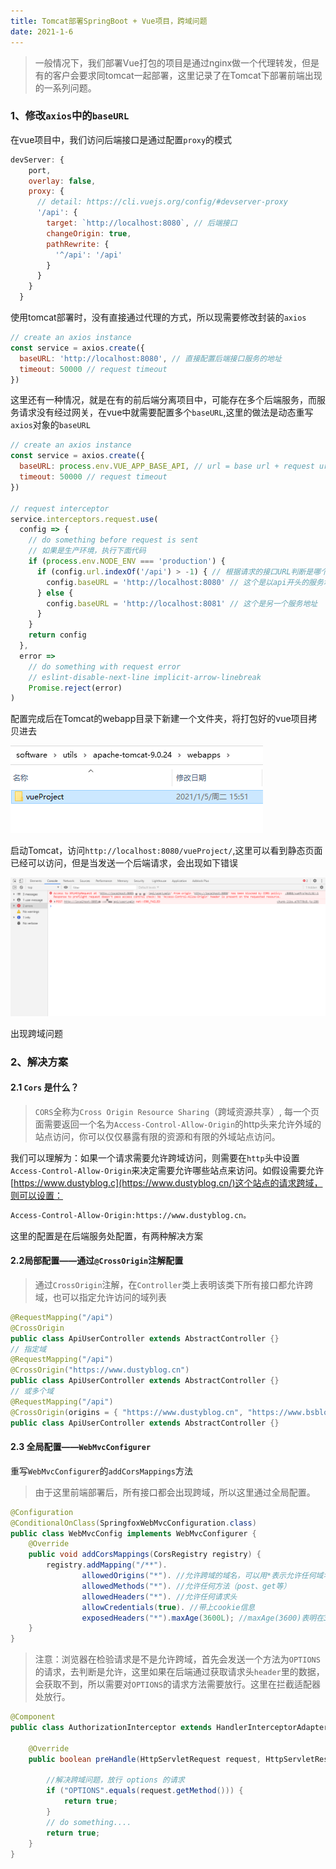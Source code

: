 ```yaml
---
title: Tomcat部署SpringBoot + Vue项目，跨域问题
date: 2021-1-6
---
```


> 一般情况下，我们部署Vue打包的项目是通过nginx做一个代理转发，但是有的客户会要求同tomcat一起部署，这里记录了在Tomcat下部署前端出现的一系列问题。

### 1、修改`axios`中的`baseURL`

在vue项目中，我们访问后端接口是通过配置`proxy`的模式

```js
devServer: {
    port,
    overlay: false,
    proxy: {
      // detail: https://cli.vuejs.org/config/#devserver-proxy
      '/api': {
        target: `http://localhost:8080`, // 后端接口
        changeOrigin: true,
        pathRewrite: {
          '^/api': '/api'
        }
      }
    }
  }
```

使用tomcat部署时，没有直接通过代理的方式，所以现需要修改封装的`axios`

```js
// create an axios instance
const service = axios.create({
  baseURL: 'http://localhost:8080', // 直接配置后端接口服务的地址
  timeout: 50000 // request timeout
})
```

这里还有一种情况，就是在有的前后端分离项目中，可能存在多个后端服务，而服务请求没有经过网关，在vue中就需要配置多个`baseURL`,这里的做法是动态重写`axios`对象的`baseURL`

```js
// create an axios instance
const service = axios.create({
  baseURL: process.env.VUE_APP_BASE_API, // url = base url + request url
  timeout: 50000 // request timeout
})

// request interceptor
service.interceptors.request.use(
  config => {
    // do something before request is sent
    // 如果是生产环境，执行下面代码  
    if (process.env.NODE_ENV === 'production') {
      if (config.url.indexOf('/api') > -1) { // 根据请求的接口URL判断是哪个服务的地址，然后重写 baseURL
        config.baseURL = 'http://localhost:8080' // 这个是以api开头的服务地址
      } else {
        config.baseURL = 'http://localhost:8081' // 这个是另一个服务地址
      }
    }
    return config
  },
  error =>
    // do something with request error
    // eslint-disable-next-line implicit-arrow-linebreak
    Promise.reject(error)
)
```

配置完成后在Tomcat的webapp目录下新建一个文件夹，将打包好的vue项目拷贝进去

   ![image-20210106093010154](img/image-20210106093010154.png)

启动Tomcat，访问`http://localhost:8080/vueProject/`,这里可以看到静态页面已经可以访问，但是当发送一个后端请求，会出现如下错误

![image-20210106093242738](img/image-20210106093242738.png)

出现跨域问题

### 2、解决方案

#### 2.1 `Cors` 是什么？

> `CORS`全称为`Cross Origin Resource Sharing`（跨域资源共享）, 每一个页面需要返回一个名为`Access-Control-Allow-Origin`的http头来允许外域的站点访问，你可以仅仅暴露有限的资源和有限的外域站点访问。

我们可以理解为：如果一个请求需要允许跨域访问，则需要在`http`头中设置`Access-Control-Allow-Origin`来决定需要允许哪些站点来访问。如假设需要允许[https://www.dustyblog.c](https://www.dustyblog.cn/)这个站点的请求跨域，则可以设置：

```tex
Access-Control-Allow-Origin:https://www.dustyblog.cn。
```

这里的配置是在后端服务处配置，有两种解决方案

#### 2.2局部配置——通过`@CrossOrigin`注解配置

> 通过`CrossOrigin`注解，在`Controller`类上表明该类下所有接口都允许跨域，也可以指定允许访问的域列表

```java
@RequestMapping("/api")
@CrossOrigin
public class ApiUserController extends AbstractController {}
// 指定域
@RequestMapping("/api")
@CrossOrigin("https://www.dustyblog.cn")
public class ApiUserController extends AbstractController {}
// 或多个域
@RequestMapping("/api")
@CrossOrigin(origins = { "https://www.dustyblog.cn", "https://www.bsblog.cn" })
public class ApiUserController extends AbstractController {}
```

#### 2.3 全局配置——`WebMvcConfigurer`

重写`WebMvcConfigurer`的`addCorsMappings`方法

> 由于这里前端部署后，所有接口都会出现跨域，所以这里通过全局配置。

```java
@Configuration
@ConditionalOnClass(SpringfoxWebMvcConfiguration.class)
public class WebMvcConfig implements WebMvcConfigurer {
    @Override
    public void addCorsMappings(CorsRegistry registry) {
        registry.addMapping("/**").
                allowedOrigins("*"). //允许跨域的域名，可以用*表示允许任何域名使用
                allowedMethods("*"). //允许任何方法（post、get等）
                allowedHeaders("*"). //允许任何请求头
                allowCredentials(true). //带上cookie信息
                exposedHeaders("*").maxAge(3600L); //maxAge(3600)表明在3600秒内，不需要再发送预检验请求，可以缓存该结果
    }
}
```

> 注意：浏览器在检验请求是不是允许跨域，首先会发送一个方法为`OPTIONS`的请求，去判断是允许，这里如果在后端通过获取请求头`header`里的数据，会获取不到，所以需要对`OPTIONS`的请求方法需要放行。这里在拦截适配器处放行。

```Java
@Component
public class AuthorizationInterceptor extends HandlerInterceptorAdapter {
  
    @Override
    public boolean preHandle(HttpServletRequest request, HttpServletResponse response, Object handler) throws Exception {
       
        //解决跨域问题，放行 options 的请求
        if ("OPTIONS".equals(request.getMethod())) {
            return true;
        }
	    // do something....
        return true;
    }
}

```

